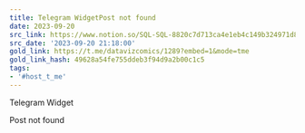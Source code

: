 ```yaml
---
title: Telegram WidgetPost not found
date: 2023-09-20
src_link: https://www.notion.so/SQL-SQL-8820c7d713ca4e1eb4c149b324971d8d
src_date: '2023-09-20 21:18:00'
gold_link: https://t.me/datavizcomics/1289?embed=1&mode=tme
gold_link_hash: 49628a54fe755ddeb3f94d9a2b00c1c5
tags:
- '#host_t_me'
---
```





Telegram Widget
























Post not found